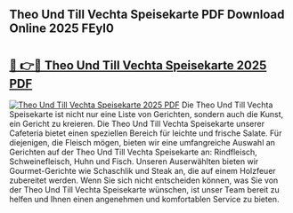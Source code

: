 ## Theo Und Till Vechta Speisekarte PDF Download Online 2025 FEyI0

# <h2><a href="http://gc8qkr.nevu.top/?p=Theo+Und+Till+Vechta+Speisekarte">🔗 👉🔴 Theo Und Till Vechta Speisekarte 2025 PDF</a></h2>

[![Theo Und Till Vechta Speisekarte 2025 PDF](https://i.imgur.com/dBaPXMq.png)](http://gc8qkr.nevu.top/?p=Theo+Und+Till+Vechta+Speisekarte)
Die Theo Und Till Vechta Speisekarte ist nicht nur eine Liste von Gerichten, sondern auch die Kunst, ein Gericht zu kreieren. Die Theo Und Till Vechta Speisekarte unserer Cafeteria bietet einen speziellen Bereich für leichte und frische Salate. Für diejenigen, die Fleisch mögen, bieten wir eine umfangreiche Auswahl an Gerichten auf der Theo Und Till Vechta Speisekarte an: Rindfleisch, Schweinefleisch, Huhn und Fisch. Unseren Auserwählten bieten wir Gourmet-Gerichte wie Schaschlik und Steak an, die auf einem Holzfeuer zubereitet werden. Wenn Sie sich nicht entscheiden können, was Sie von der Theo Und Till Vechta Speisekarte wünschen, ist unser Team bereit zu helfen und Ihnen einen angenehmen und komfortablen Service zu bieten.
